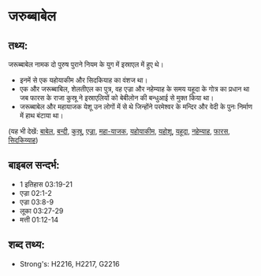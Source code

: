 # जरुब्बाबेल #

## तथ्य: ##

जरूब्बाबेल नामक दो पुरुष पुराने नियम के युग में इस्राएल में हुए थे।

* इनमें से एक यहोयाकीम और सिदकियाह का वंशज था।
* एक और जरूब्बाबिल, शेलतीएल का पुत्र, वह एज्रा और नहेम्याह के समय यहूदा के गोत्र का प्रधान था जब फारस के राजा कुस्रू ने इस्राएलियों को बेबीलोन की बन्धुआई से मुक्त किया था।
* जरूब्बाबेल और महायाजक येशू उन लोगों में से थे जिन्होंने परमेश्वर के मन्दिर और वेदी के पुनः निर्माण में हाथ बंटाया था। 

(यह भी देखें: [बाबेल](../babylon.md), [बन्दी](../captive.md), [कुस्रू](../cyrus.md), [एज्रा](../ezra.md), [महा-याजक](../highpriest.md), [यहोयाकीम](../jehoiakim.md), [यहोशू](../joshua.md), [यहूदा](../judah.md), [नहेम्याह](../nehemiah.md), [फारस](../persia.md), [सिदकिय्याह](../zedekiah.md))

## बाइबल सन्दर्भ: ##

* 1 इतिहास 03:19-21
* एज्रा 02:1-2
* एज्रा 03:8-9
* लूका 03:27-29
* मत्ती 01:12-14

## शब्द तथ्य: ##

* Strong's: H2216, H2217, G2216
